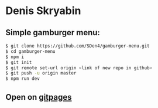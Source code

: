 # Denis Skryabin

##  Simple gamburger menu:
```sh
$ git clone https://github.com/SDen4/gamburger-menu.git
$ cd gamburger-menu
$ npm i
$ git init
$ git remote set-url origin <link of new repo in github>
$ git push -u origin master
$ npm run dev
```

## Open on [gitpages](https://sden4.github.io/gamburger-menu/dist/)